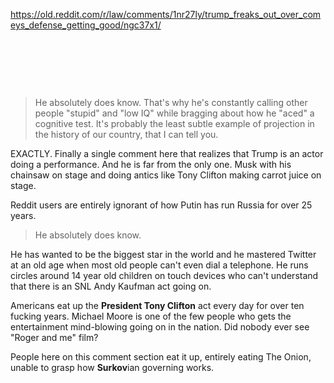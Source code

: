 https://old.reddit.com/r/law/comments/1nr27ly/trump_freaks_out_over_comeys_defense_getting_good/ngc37x1/

&nbsp;

&nbsp;

&nbsp;

> He absolutely does know. That's why he's constantly calling other people "stupid" and "low IQ" while bragging about how he "aced" a cognitive test. It's probably the least subtle example of projection in the history of our country, that I can tell you. 

EXACTLY.  Finally a single comment here that realizes that Trump is an actor doing a performance.  And he is far from the only one. Musk with his chainsaw on stage and doing antics like Tony Clifton making carrot juice on stage.

Reddit users are entirely ignorant of how Putin has run Russia for over 25 years. 

> He absolutely does know. 

He  has wanted to be the biggest star in the world and he mastered Twitter at an old age when most old people can't even dial a telephone. He runs circles around 14 year old children on touch devices who can't understand that there is an SNL Andy Kaufman act going on.

Americans eat up the **President Tony Clifton** act every day for over ten fucking years. Michael Moore is one of the few people who gets the entertainment mind-blowing going on in the nation.  Did nobody ever see "Roger and me"  film?

People here on this comment section eat it up, entirely eating The Onion, unable to grasp how **Surkov**ian governing works.

